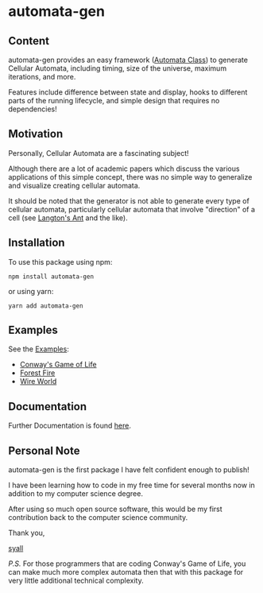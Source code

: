 # automata-gen

## Content

automata-gen provides an easy framework ([Automata Class](https://github.com/syall/automata-gen/blob/master/src/automata.ts)) to generate Cellular Automata, including timing, size of the universe, maximum iterations, and more.

Features include difference between state and display, hooks to different parts of the running lifecycle, and simple design that requires no dependencies!

## Motivation

Personally, Cellular Automata are a fascinating subject!

Although there are a lot of academic papers which discuss the various applications of this simple concept, there was no simple way to generalize and visualize creating cellular automata.

It should be noted that the generator is not able to generate every type of cellular automata, particularly cellular automata that involve "direction" of a cell (see [Langton's Ant](https://rosettacode.org/wiki/Langton%27s_ant) and the like).

## Installation

To use this package using npm:

~~~shell
npm install automata-gen
~~~

or using yarn:

~~~shell
yarn add automata-gen
~~~

## Examples

See the [Examples](https://github.com/syall/automata-gen/tree/master/examples):

* [Conway's Game of Life](https://github.com/syall/automata-gen/blob/master/examples/gameOfLife.ts)
* [Forest Fire](https://github.com/syall/automata-gen/blob/master/examples/forestFire.ts)
* [Wire World](https://github.com/syall/automata-gen/blob/master/examples/wireWorld.ts)

## Documentation

Further Documentation is found [here](https://syall.github.io/automata-gen/).

## Personal Note

automata-gen is the first package I have felt confident enough to publish!

I have been learning how to code in my free time for several months now in addition to my computer science degree.

After using so much open source software, this would be my first contribution back to the computer science community.

Thank you,

[syall](https://github.com/syall)

*P.S.* For those programmers that are coding Conway's Game of Life, you can make much more complex automata then that with this package for very little additional technical complexity.

